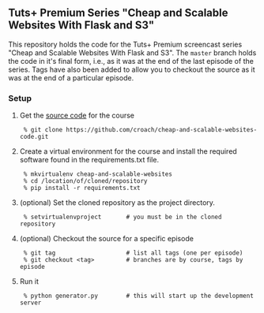 ## Tuts+ Premium Series "Cheap and Scalable Websites With Flask and S3"

This repository holds the code for the Tuts+ Premium screencast series "Cheap and Scalable Websites With Flask and S3". The `master` branch holds the code in it's final form, i.e., as it was at the end of the last episode of the series. Tags have also been added to allow you to checkout the source as it was at the end of a particular episode.

### Setup

1. Get the [source code][source] for the course

        % git clone https://github.com/croach/cheap-and-scalable-websites-code.git

2. Create a virtual environment for the course and install the required software found in the requirements.txt file.

        % mkvirtualenv cheap-and-scalable-websites
        % cd /location/of/cloned/repository
        % pip install -r requirements.txt

3. (optional) Set the cloned repository as the project directory.

        % setvirtualenvproject       # you must be in the cloned repository

4. (optional) Checkout the source for a specific episode 

        % git tag                    # list all tags (one per episode)
        % git checkout <tag>         # branches are by course, tags by episode

5. Run it

        % python generator.py        # this will start up the development server


[source]: https://github.com/croach/cheap-and-scalable-websites-code/archive/master.zip

